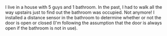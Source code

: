 I live in a house with 5 guys and 1 bathroom. In the past, I had to walk all the way upstairs just to find out the bathroom was occupied. Not anymore! I installed a distance sensor in the bathroom to determine whether or not the door is open or closed (I'm following the assumption that the door is always open if the bathroom is not in use).
